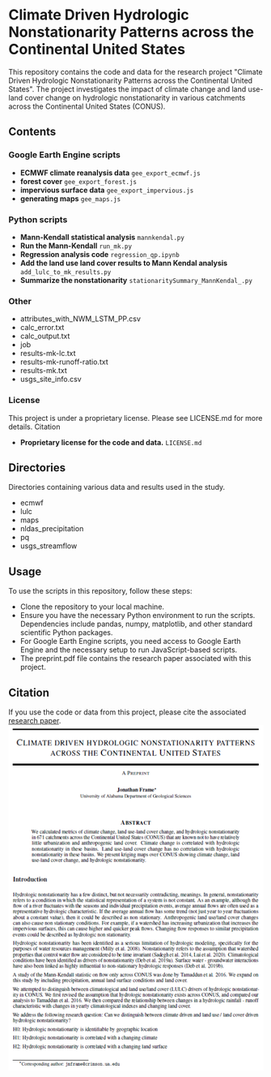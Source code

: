 # Climate Driven Hydrologic Nonstationarity Patterns across the Continental United States
This repository contains the code and data for the research project "Climate Driven Hydrologic Nonstationarity Patterns across the Continental United States". The project investigates the impact of climate change and land use-land cover change on hydrologic nonstationarity in various catchments across the Continental United States (CONUS).

## Contents
### Google Earth Engine scripts
 - **ECMWF climate reanalysis data** `gee_export_ecmwf.js`
 - **forest cover** `gee_export_forest.js`
 - **impervious surface data**  `gee_export_impervious.js`
 - **generating maps** `gee_maps.js`
### Python scripts
- **Mann-Kendall statistical analysis** `mannkendal.py`
- **Run the Mann-Kendall** `run_mk.py`
- **Regression analysis code** `regression_qp.ipynb`
- **Add the land use land cover results to Mann Kendal analysis** `add_lulc_to_mk_results.py`
- **Summarize the nonstationarity**  `stationaritySummary_MannKendal_.py`
### Other
 - attributes_with_NWM_LSTM_PP.csv
 - calc_error.txt
 - calc_output.txt
 - job
 - results-mk-lc.txt
 - results-mk-runoff-ratio.txt
 - results-mk.txt
 - usgs_site_info.csv

### License
This project is under a proprietary license. Please see LICENSE.md for more details.
Citation
 - **Proprietary license for the code and data.** `LICENSE.md`

## Directories
Directories containing various data and results used in the study.
- ecmwf
- lulc
- maps
- nldas_precipitation
- pq
- usgs_streamflow

## Usage

To use the scripts in this repository, follow these steps:
 - Clone the repository to your local machine.
 - Ensure you have the necessary Python environment to run the scripts. Dependencies include pandas, numpy, matplotlib, and other standard scientific Python packages.
 - For Google Earth Engine scripts, you need access to Google Earth Engine and the necessary setup to run JavaScript-based scripts.
 - The preprint.pdf file contains the research paper associated with this project.

## Citation
If you use the code or data from this project, please cite the associated [research paper](./preprint.pdf). 
![Title page](./titlepage.png)
